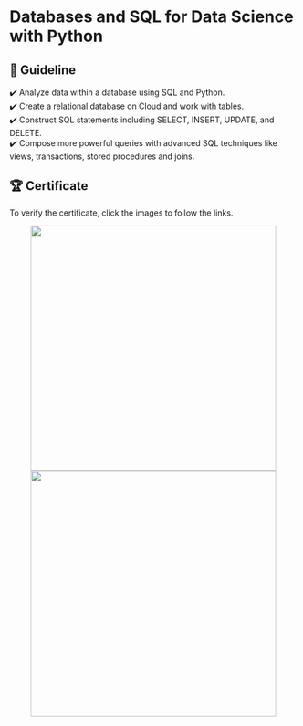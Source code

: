 # Databases and SQL for Data Science with Python

## 📑 Guideline
✔️ Analyze data within a database using SQL and Python.</br>
✔️ Create a relational database on Cloud and work with tables.</br>
✔️ Construct SQL statements including SELECT, INSERT, UPDATE, and DELETE.</br>
✔️ Compose more powerful queries with advanced SQL techniques like views, transactions, stored procedures and joins.  </br>

## 🏆 Certificate 
To verify the certificate, click the images to follow the links.

<p align="middle">
  <a href="https://coursera.org/share/e58255fce8c9d16bbbc0b9dd433a0853"><img src="https://github.com/wangkuanhua/Image/blob/main/IBM-Data-Science-Professional-Certificate/06.%20Databases%20and%20SQL%20for%20Data%20Science%20with%20Python/Certificate-Databases%20and%20SQL%20for%20Data%20Science%20with%20Python.png" height="430"></a>
  <a href="https://www.credly.com/badges/00100bd4-5990-4cfc-be5c-142f01f8d4bc"><img src="https://github.com/wangkuanhua/Image/blob/main/IBM-Data-Science-Professional-Certificate/06.%20Databases%20and%20SQL%20for%20Data%20Science%20with%20Python/Badge-Databases%20and%20SQL%20for%20Data%20Science%20with%20Python.png" height="430"></a>
</p>
